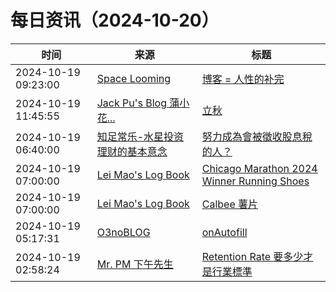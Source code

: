 ﻿# 每日资讯（2024-10-20）

|时间|来源|标题|
|---|---|---|
|2024-10-19 09:23:00|[Space Looming](http://yibie.github.io/index.xml)|[博客 = 人性的补完](https://www.gtdstudy.com/posts/blog-the-complementation-of-humanity/)|
|2024-10-19 11:45:55|[Jack Pu's Blog 蒲小花...](https://www.jackpu.com/rss/)|[立秋](https://www.jackpu.com/li-qiu-5/)|
|2024-10-19 06:40:00|[知足常乐-水星投资理财的基本意念](http://mercurychong.blogspot.com/feeds/posts/default)|[努力成為會被徵收股息稅的人？](http://mercurychong.blogspot.com/2024/10/blog-post_18.html)|
|2024-10-19 07:00:00|[Lei Mao's Log Book](https://leimao.github.io/atom.xml)|[Chicago Marathon 2024 Winner Running Shoes](https://leimao.github.io/blog/Chicago-Marathon-2024-Winner-Running-Shoes/)|
|2024-10-19 07:00:00|[Lei Mao's Log Book](https://leimao.github.io/atom.xml)|[Calbee 薯片](https://leimao.github.io/essay/Calbee-%E8%96%AF%E7%89%87/)|
|2024-10-19 05:17:31|[O3noBLOG](https://feeds.feedburner.com/othree)|[onAutofill](https://blog.othree.net/log/2024/10/19/onautofill/)|
|2024-10-19 02:58:24|[Mr. PM 下午先生](http://feeds.feedburner.com/pmmustknow)|[Retention Rate 要多少才是行業標準](https://mrpm.cc/?p=1680)|
